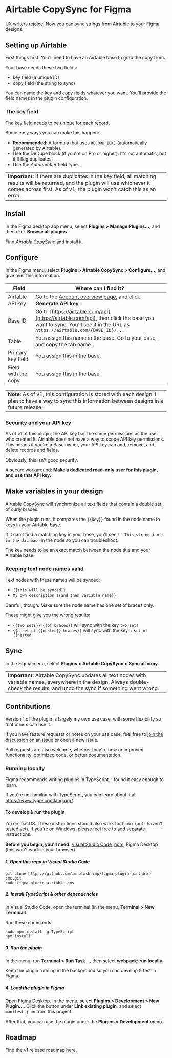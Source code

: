 # Airtable CopySync for Figma

UX writers rejoice!
Now you can sync strings from Airtable to your Figma designs.

## Setting up Airtable

First things first.
You'll need to have an Airtable base to grab the copy from.

Your base needs these two fields:

* key field (a unique ID)
* copy field (the string to sync)

You can name the key and copy fields whatever you want.
You'll provide the field names in the plugin configuration.

### The key field

The key field needs to be unique for each record.

Some easy ways you can make this happen:

* **Recommended**: A formula that uses `RECORD_ID()` (automatically generated by Airtable).
* Use the DeDupe block (if you're on Pro or higher).
  It's not automatic, but it'll flag duplicates.
* Use the _Autonumber_ field type.

<table><td>
<strong>Important</strong>:
If there are duplicates in the key field,
all matching results will be returned,
and the plugin will use whichever it comes across first.
As of v1, the plugin won't catch this as an error.
</td></table>

## Install

In the Figma desktop app menu,
select **Plugins > Manage Plugins...**,
and then click **Browse all plugins**.

Find _Airtable CopySync_ and install it.

## Configure

In the Figma menu, select **Plugins > Airtable CopySync > Configure...**,
and give over this information.

| Field | Where can I find it? |
|---|---|
| Airtable API key | Go to the [Account overview page](https://airtable.com/account), and click **Generate API key**. |
| Base ID | Go to [https://airtable.com/api](https://airtable.com/api), then click the base you want to sync. You'll see it in the URL as `https://airtable.com/{BASE_ID}/...` |
| Table | You assign this name in the base. Go to your base, and copy the tab name. |
| Primary key field | You assign this in the base. |
| Field with the copy | You assign this in the base. |

<table><td>
<strong>Note</strong>:
As of v1, this configuration is stored with each design.
I plan to have a way to sync this information between designs in a future release.
</td></table>

### Security and your API key

As of v1 of this plugin,
the API key has the same permissions as the user who created it.
Airtable does not have a way to scope API key permissions.
This means if you're a Base owner, your API key can add, remove, and delete records and fields.

Obviously, this isn't good security.

A secure workaround:
**Make a dedicated read-only user for this plugin,**
**and use that API key.**

## Make variables in your design

Airtable CopySync will synchronize all text fields
that contain a double set of curly braces.

When the plugin runs,
it compares the `{{key}}` found in the node name
to keys in your Airtable base.

If it can't find a matching key in your base,
you'll see
`!! This string isn't in the database`
in the node so you can troubleshoot.

The key needs to be an exact match between the node title
and your Airtable base.

### Keeping text node names valid

Text nodes with these names will be synced:

* `{{this will be synced}}`
* `My own description {{and then variable name}}`

Careful, though:
Make sure the node name has one set of braces only.

These might give you the wrong results:

* `{{two sets}} {{of braces}}` will sync with the key `two sets`
* `{{a set of {{nested}} braces}}` will sync with the key `a set of {{nested`

## Sync

In the Figma menu, select **Plugins > Airtable CopySync > Sync all copy**.

<table><td>
<strong>Important</strong>:
Airtable CopySync updates all text nodes with variable names,
everywhere in the design.
Always double-check the results,
and undo the sync if something went wrong.
</td></table>

## Contributions

Version 1 of the plugin is largely my own use case,
with some flexibility so that others can use it.

If you have feature requests or notes on your use case,
feel free to [join the discussion on an issue](https://github.com/imnotashrimp/figma-plugin-airtable-cms/issues/)
or open a new issue.

Pull requests are also welcome,
whether they're new or improved functionality,
optimized code,
or better documentation.

### Running locally

Figma recommends writing plugins in TypeScript.
I found it easy enough to learn.

If you're not familiar with TypeScript,
you can learn about it at https://www.typescriptlang.org/.

#### To develop & run the plugin

I'm on macOS.
These instructions should also work for Linux
(but I haven't tested yet).
If you're on Windows, please feel free to add separate instructions.

**Before you begin, you'll need**:
[Visual Studio Code](https://code.visualstudio.com/download),
[npm](https://www.npmjs.com/get-npm),
Figma Desktop (this won't work in your browser)

##### 1. Open this repo in Visual Studio Code

```shell
git clone https://github.com/imnotashrimp/figma-plugin-airtable-cms.git
code figma-plugin-airtable-cms
```

##### 2. Install TypeScript & other dependencies

In Visual Studio Code, open the terminal
(in the menu, **Terminal > New Terminal**).

Run these commands:

```shell
sudo npm install -g TypeScript
npm install
```

##### 3. Run the plugin

In the menu, run **Terminal > Run Task...**,
then select **webpack: run locally**.

Keep the plugin running in the background
so you can develop & test in Figma.

##### 4. Load the plugin in Figma

Open Figma Desktop.
In the menu, select **Plugins > Development > New Plugin...**.
Click the button under **Link existing plugin**, and select `manifest.json` from this project.

After that, you can use the plugin under the **Plugins > Development** menu.

## Roadmap

Find the v1 release roadmap [here](https://github.com/imnotashrimp/figma-plugin-airtable-cms/milestone/1).
